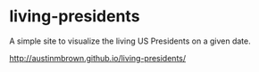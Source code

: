 living-presidents
=================

A simple site to visualize the living US Presidents on a given date.

http://austinmbrown.github.io/living-presidents/